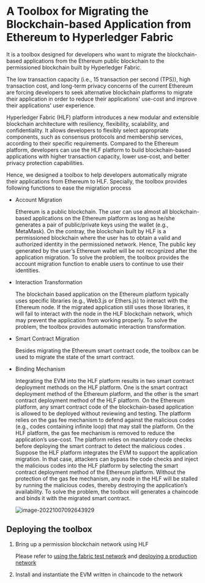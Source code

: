 # A Toolbox for Migrating the Blockchain-based Application from Ethereum to Hyperledger Fabric

It is a toolbox designed for developers who want to migrate the blockchain-based applications from the Ethereum public blockchain to the permissioned blockchain built by Hyperledger Fabric.

The low transaction capacity (i.e., 15 transaction per second (TPS)), high transaction cost, and long-term privacy concerns of the current Ethereum are forcing developers to seek alternative blockchain platforms to migrate their application in order to reduce their applications' use-cost and improve their applications' user experience.

Hyperledger Fabric (HLF) platform introduces a new modular and extensible blockchain architecture with resiliency, flexibility, scalability, and confidentiality. It allows developers to flexibly select appropriate components, such as consensus protocols and membership services, according to their specific requirements. Compared to the Ethereum platform, developers can use the HLF platform to build blockchain-based applications with higher transaction capacity, lower use-cost, and better  privacy protection capabilities.

Hence, we designed a toolbox to help developers automatically migrate their applications from Ethereum to HLF. Specially, the toolbox provides following functions to ease the migration process

- Account Migration

  Ethereum is a public blockchain. The user can use almost all blockchain-based applications on the Ethereum platform as long as he/she generates a pair of public/private keys using the wallet (e.g., MetaMask).  On the contray, the blockchain built by HLF is a permissioned blockchain where the user has to obtain a valid and authorized identity in the permissioned network. Hence, The public key generated by the user’s Ethereum wallet will be not recognized after the application migration.  To solve the problem, the toolbox provides the account migration function to enable users to continue to use their identities.

- Interaction Transformation

  The blockchain based application on the Ethereum platform typically uses specific libraries (e.g., Web3.js or Ethers.js) to interact with the Ethereum node. If the migrated application still uses those libraries, it will fail to interact with the node in the HLF blockchain network, which may prevent the application from working properly.  To solve the problem, the toolbox provides automatic interaction transformation.

- Smart Contract Migration

  Besides migrating the Ethereum smart contract code, the toolbox can be used to migrate the state of the smart contract.

- Binding Mechanism

  Integrating the EVM into the HLF platform results in two smart contract deployment methods on the HLF platform.  One is the smart
  contract deployment method of the Ethereum platform, and the other is the smart contract deployment method of the HLF platform. On the Ethereum platform, any smart contract code of the blockchain-based application is allowed to be deployed without reviewing and testing. The platform relies on the gas fee mechanism to defend against the malicious codes (e.g., codes containing infinite loop) that may stall the platform. On the HLF platform, the gas fee mechanism is removed to reduce the application’s use-cost. The platform relies on mandatory code checks before deploying the smart contract to detect the malicious codes . Suppose the HLF platform integrates the EVM to support the application migration. In that case, attackers can bypass the code checks and inject the malicious codes into the HLF platform by selecting the smart contract deployment method of the Ethereum platform. Without the protection of the gas fee mechanism, any node in the HLF will be stalled by running the malicious codes, thereby destroying the application’s availability. To solve the problem, the toolbox will generates a chaincode and binds it with the migrated smart contract.

  ![image-20221007092643929](C:\Users\desly\AppData\Roaming\Typora\typora-user-images\image-20221007092643929.png)

## Deploying the toolbox

1. Bring up a permission blockchain network using HLF

   Please refer to [using the fabric test network](https://hyperledger-fabric.readthedocs.io/en/latest/test_network.html) and [deploying a production network](https://hyperledger-fabric.readthedocs.io/en/latest/deployment_guide_overview.html#step-one-decide-on-your-network-configuration)

2. Install and instantiate the EVM written in chaincode to the network
